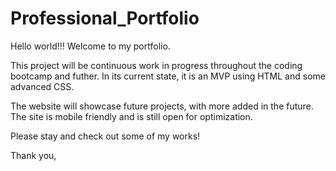 # Professional_Portfolio
Hello world!!!
Welcome to my portfolio. 

This project will be continuous work in progress throughout the coding bootcamp and futher. In its current state,  it is an MVP using HTML and some advanced CSS. 

The website will showcase future projects, with more added in the future. The site is mobile friendly and is still open for optimization. 

Please stay and check out some of my works! 

Thank you,